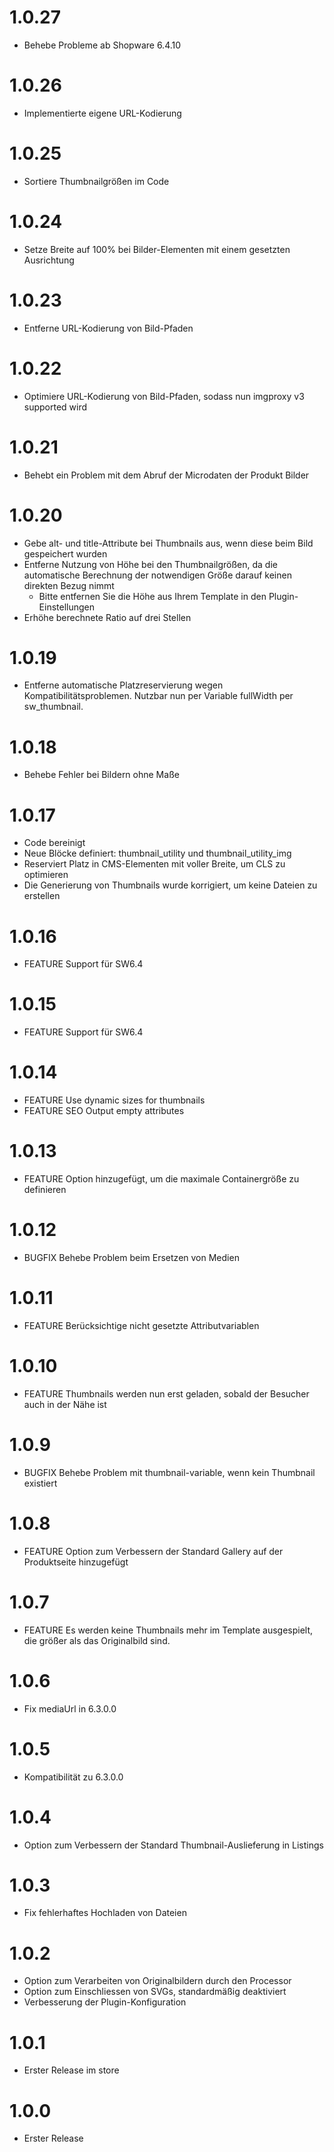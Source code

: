 # 1.0.27

* Behebe Probleme ab Shopware 6.4.10

# 1.0.26

* Implementierte eigene URL-Kodierung

# 1.0.25

* Sortiere Thumbnailgrößen im Code

# 1.0.24

* Setze Breite auf 100% bei Bilder-Elementen mit einem gesetzten Ausrichtung

# 1.0.23

* Entferne URL-Kodierung von Bild-Pfaden

# 1.0.22

* Optimiere URL-Kodierung von Bild-Pfaden, sodass nun imgproxy v3 supported wird

# 1.0.21

* Behebt ein Problem mit dem Abruf der Microdaten der Produkt Bilder

# 1.0.20

* Gebe alt- und title-Attribute bei Thumbnails aus, wenn diese beim Bild gespeichert wurden
* Entferne Nutzung von Höhe bei den Thumbnailgrößen, da die automatische Berechnung der notwendigen Größe darauf keinen direkten Bezug nimmt
  * Bitte entfernen Sie die Höhe aus Ihrem Template in den Plugin-Einstellungen
* Erhöhe berechnete Ratio auf drei Stellen

# 1.0.19

* Entferne automatische Platzreservierung wegen Kompatibilitätsproblemen. Nutzbar nun per Variable fullWidth per sw_thumbnail.

# 1.0.18

* Behebe Fehler bei Bildern ohne Maße

# 1.0.17

* Code bereinigt
* Neue Blöcke definiert: thumbnail_utility und thumbnail_utility_img
* Reserviert Platz in CMS-Elementen mit voller Breite, um CLS zu optimieren
* Die Generierung von Thumbnails wurde korrigiert, um keine Dateien zu erstellen

# 1.0.16

* FEATURE Support für SW6.4

# 1.0.15

* FEATURE Support für SW6.4

# 1.0.14

* FEATURE Use dynamic sizes for thumbnails
* FEATURE SEO Output empty attributes

# 1.0.13

* FEATURE Option hinzugefügt, um die maximale Containergröße zu definieren

# 1.0.12

* BUGFIX Behebe Problem beim Ersetzen von Medien

# 1.0.11

* FEATURE Berücksichtige nicht gesetzte Attributvariablen

# 1.0.10

* FEATURE Thumbnails werden nun erst geladen, sobald der Besucher auch in der Nähe ist

# 1.0.9

* BUGFIX Behebe Problem mit thumbnail-variable, wenn kein Thumbnail existiert
 
# 1.0.8

* FEATURE Option zum Verbessern der Standard Gallery auf der Produktseite hinzugefügt
 
# 1.0.7

* FEATURE Es werden keine Thumbnails mehr im Template ausgespielt, die größer als das Originalbild sind.

# 1.0.6

* Fix mediaUrl in 6.3.0.0

# 1.0.5

* Kompatibilität zu 6.3.0.0

# 1.0.4

* Option zum Verbessern der Standard Thumbnail-Auslieferung in Listings

# 1.0.3

* Fix fehlerhaftes Hochladen von Dateien

# 1.0.2

* Option zum Verarbeiten von Originalbildern durch den Processor
* Option zum Einschliessen von SVGs, standardmäßig deaktiviert 
* Verbesserung der Plugin-Konfiguration

# 1.0.1

* Erster Release im store

# 1.0.0

* Erster Release

